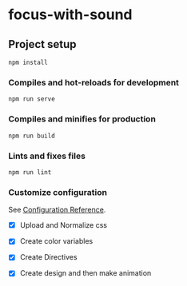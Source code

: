 # focus-with-sound

## Project setup
```
npm install
```

### Compiles and hot-reloads for development
```
npm run serve
```

### Compiles and minifies for production
```
npm run build
```

### Lints and fixes files
```
npm run lint
```

### Customize configuration
See [Configuration Reference](https://cli.vuejs.org/config/).

- [x] Upload and Normalize css
- [x] Create color variables
- [x] Create Directives
- [x] Create design and then make animation



